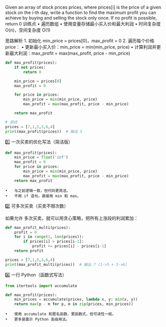 Given an array of stock prices prices, where prices[i] is the price of a given stock on the i-th day, write a function to find the maximum profit you can achieve by buying and selling the stock only once. If no profit is possible, return 0
训练点
	•	遍历数组
	•	使用变量存储最小买入价和最大利润
	•	时间复杂度 O(n)，空间复杂度 O(1)

思路解析
	1.	初始化 min_price = prices[0]，max_profit = 0
	2.	遍历每个价格 price：
	•	更新最小买入价：min_price = min(min_price, price)
	•	计算利润并更新最大利润：max_profit = max(max_profit, price - min_price)
```python
def max_profit(prices):
    if not prices:
        return 0

    min_price = prices[0]
    max_profit = 0

    for price in prices:
        min_price = min(min_price, price)
        max_profit = max(max_profit, price - min_price)

    return max_profit

# 测试
prices = [7,1,5,3,6,4]
print(max_profit(prices))  # 输出 5
```

1️⃣ 一次买卖的优化写法（简洁版）

```python
def max_profit(prices):
    min_price = float('inf')
    max_profit = 0
    for price in prices:
        min_price = min(min_price, price)
        max_profit = max(max_profit, price - min_price)
    return max_profit
```
	•	与之前逻辑一致，但代码更简洁。
	•	不用 if 语句，直接用 min 和 max。
2️⃣ 可多次买卖（买卖不限次数）

如果允许 多次买卖，就可以用贪心策略，把所有上涨段的利润累加：
```python
def max_profit_multi(prices):
    profit = 0
    for i in range(1, len(prices)):
        if prices[i] > prices[i-1]:
            profit += prices[i] - prices[i-1]
    return profit

prices = [7,1,5,3,6,4]
print(max_profit_multi(prices))  # 输出 7 (1->5 + 3->6)
```
4️⃣ 一行 Python（函数式写法）

```python
from itertools import accumulate

def max_profit(prices):
    min_prices = accumulate(prices, lambda x, y: min(x, y))
    return max(p - m for p, m in zip(prices, min_prices))
```
	•	使用 accumulate 和匿名函数，更函数式，但可读性一般。
	•	更多是展示 Python 高级用法。